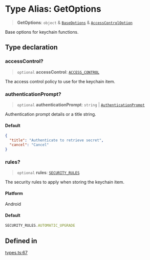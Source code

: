 # Type Alias: GetOptions

> **GetOptions**: `object` & [`BaseOptions`](BaseOptions.md) & [`AccessControlOption`](AccessControlOption.md)

Base options for keychain functions.

## Type declaration

### accessControl?

> `optional` **accessControl**: [`ACCESS_CONTROL`](../enumerations/ACCESS_CONTROL.md)

The access control policy to use for the keychain item.

### authenticationPrompt?

> `optional` **authenticationPrompt**: `string` \| [`AuthenticationPrompt`](AuthenticationPrompt.md)

Authentication prompt details or a title string.

#### Default

```json
{
  "title": "Authenticate to retrieve secret",
  "cancel": "Cancel"
}
```

### rules?

> `optional` **rules**: [`SECURITY_RULES`](../enumerations/SECURITY_RULES.md)

The security rules to apply when storing the keychain item.

#### Platform

Android

#### Default

```ts
SECURITY_RULES.AUTOMATIC_UPGRADE
```

## Defined in

[types.ts:67](https://github.com/oblador/react-native-keychain/blob/7eaf30e4858d9a03afd4c8e017b83a96fbc4e982/src/types.ts#L67)
